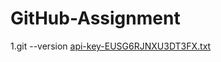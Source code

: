 # GitHub-Assignment

1.git --version
[api-key-EUSG6RJNXU3DT3FX.txt](https://github.com/kotikatipamu/GitHub-Assignment/files/9741784/api-key-EUSG6RJNXU3DT3FX.txt)
